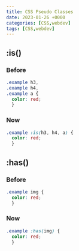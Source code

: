 ```yaml
---
title: CSS Pseudo Classes
date: 2023-01-26 +0000
categories: [CSS,webdev]
tags: [CSS,webdev]
---
```


## :is()

### Before

```css
.example h3,
.example h4,
.example a {
  color: red;
  }

```

### Now

```css
.example :is(h3, h4, a) {
  color: red;
  }
```

## :has()

### Before

```css
.example img {
  color: red;
  }

```

### Now

```css
.example :has(img) {
  color: red;
  }
```
